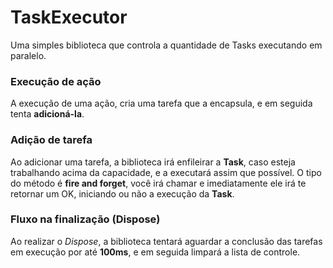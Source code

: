 ﻿# TaskExecutor

Uma simples biblioteca que controla a quantidade de Tasks executando em paralelo.

### Execução de ação

A execução de uma ação, cria uma tarefa que a encapsula, e em seguida tenta **adicioná-la**.

### Adição de tarefa

Ao adicionar uma tarefa, a biblioteca irá enfileirar a **Task**, caso esteja trabalhando acima da capacidade, e a executará assim que possível.
O tipo do método é **fire and forget**, você irá chamar e imediatamente ele irá te retornar um OK, iniciando ou não a execução da **Task**.

### Fluxo na finalização (Dispose)

Ao realizar o *Dispose*, a biblioteca tentará aguardar a conclusão das tarefas em execução por até
**100ms**, e em seguida limpará a lista de controle.


